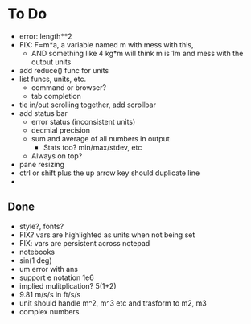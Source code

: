 # To Do

- error: length**2
- FIX: F=m*a, a variable named m with mess with this, 
  - AND something like 4 kg*m will think m is 1m and mess with the output units
- add reduce() func for units
- list funcs, units, etc.
  - command or browser?
  - tab completion
- tie in/out scrolling together, add scrollbar
- add status bar
  - error status (inconsistent units)
  - decmial precision
  - sum and average of all numbers in output
    - Stats too? min/max/stdev, etc
  - Always on top?
- pane resizing
- ctrl or shift plus the up arrow key should duplicate line
- 

## Done

- style?, fonts?
- FIX? vars are highlighted as units when not being set
- FIX: vars are persistent across notepad
- notebooks
- sin(1 deg)
- um error with ans
- support e notation 1e6
- implied mulitplication? 5(1+2)
- 9.81 m/s/s in ft/s/s
- unit should handle m^2, m^3 etc and trasform to m2, m3
- complex numbers